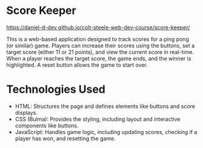 # Score Keeper
https://daniel-d-dev.github.io/colt-steele-web-dev-course/score-keeper/

This is a web-based application designed to track scores for a ping pong (or similar) game. Players can increase their scores using the buttons, set a target score (either 11 or 21 points), and view the current score in real-time. When a player reaches the target score, the game ends, and the winner is highlighted. A reset button allows the game to start over.

# Technologies Used
* HTML: Structures the page and defines elements like buttons and score displays.
* CSS (Bulma): Provides the styling, including layout and interactive components like buttons.
* JavaScript: Handles game logic, including updating scores, checking if a player has won, and resetting the game.
